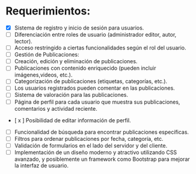 
  # Requerimientos:
  - [x] Sistema de registro y inicio de sesión para usuarios.
  - [ ] Diferenciación entre roles de usuario (administrador editor, autor, lector).
  - [ ] Acceso restringido a ciertas funcionalidades según el rol del usuario.
  - [ ] Gestión de Publicaciones:
  - [ ] Creación, edición y eliminación de publicaciones.
  - [ ] Publicaciones con contenido enriquecido (pueden incluir imágenes,videos, etc.).
  - [ ] Categorización de publicaciones (etiquetas, categorías, etc.).
  - [ ] Los usuarios registrados pueden comentar en las publicaciones.
  - [ ] Sistema de valoración para las publicaciones.
  - [ ] Página de perfil para cada usuario que muestra sus publicaciones, comentarios y actividad reciente.
  - [ x ] Posibilidad de editar información de perfil.
  - [ ] Funcionalidad de búsqueda para encontrar publicaciones específicas.
  - [ ] Filtros para ordenar publicaciones por fecha, categoría, etc.
  - [ ] Validación de formularios en el lado del servidor y del cliente.
  - [ ] Implementación de un diseño moderno y atractivo utilizando CSS avanzado, y posiblemente un framework como Bootstrap para mejorar la interfaz de usuario.

